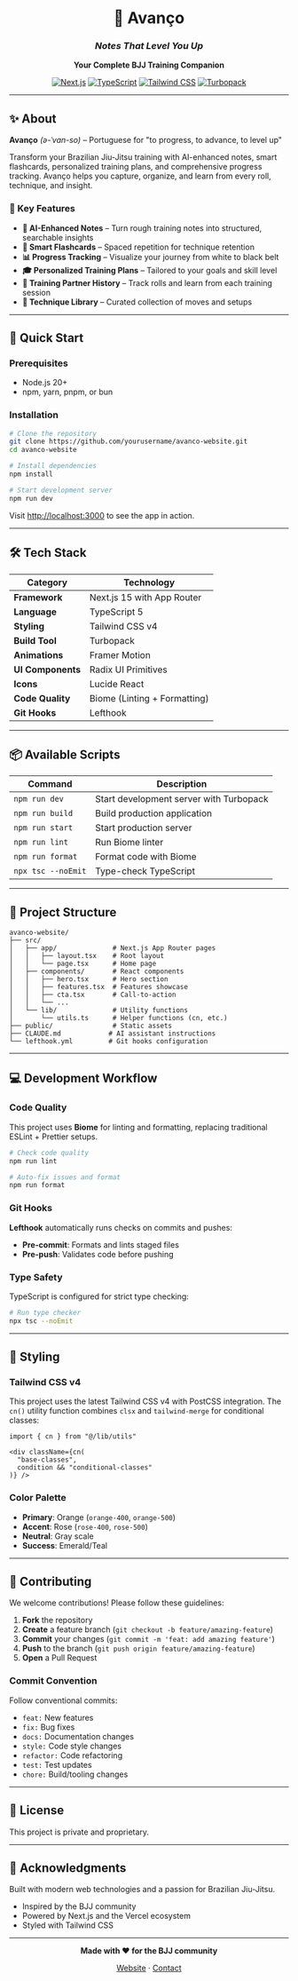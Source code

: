 <div align="center">

# 🥋 Avanço

### *Notes That Level You Up*

**Your Complete BJJ Training Companion**

[![Next.js](https://img.shields.io/badge/Next.js-15-black?style=flat-square&logo=next.js)](https://nextjs.org)
[![TypeScript](https://img.shields.io/badge/TypeScript-5-blue?style=flat-square&logo=typescript)](https://www.typescriptlang.org)
[![Tailwind CSS](https://img.shields.io/badge/Tailwind-v4-38B2AC?style=flat-square&logo=tailwind-css)](https://tailwindcss.com)
[![Turbopack](https://img.shields.io/badge/Turbopack-Enabled-FF6B6B?style=flat-square)](https://nextjs.org/docs/architecture/turbopack)

</div>

---

## ✨ About

**Avanço** *(ə-ˈvan-so)* – Portuguese for "to progress, to advance, to level up"

Transform your Brazilian Jiu-Jitsu training with AI-enhanced notes, smart flashcards, personalized training plans, and comprehensive progress tracking. Avanço helps you capture, organize, and learn from every roll, technique, and insight.

### 🎯 Key Features

- **📝 AI-Enhanced Notes** – Turn rough training notes into structured, searchable insights
- **🧠 Smart Flashcards** – Spaced repetition for technique retention
- **📊 Progress Tracking** – Visualize your journey from white to black belt
- **🎓 Personalized Training Plans** – Tailored to your goals and skill level
- **🤝 Training Partner History** – Track rolls and learn from each training session
- **🎥 Technique Library** – Curated collection of moves and setups

---

## 🚀 Quick Start

### Prerequisites

- Node.js 20+
- npm, yarn, pnpm, or bun

### Installation

```bash
# Clone the repository
git clone https://github.com/yourusername/avanco-website.git
cd avanco-website

# Install dependencies
npm install

# Start development server
npm run dev
```

Visit [http://localhost:3000](http://localhost:3000) to see the app in action.

---

## 🛠 Tech Stack

| Category | Technology |
|----------|-----------|
| **Framework** | Next.js 15 with App Router |
| **Language** | TypeScript 5 |
| **Styling** | Tailwind CSS v4 |
| **Build Tool** | Turbopack |
| **Animations** | Framer Motion |
| **UI Components** | Radix UI Primitives |
| **Icons** | Lucide React |
| **Code Quality** | Biome (Linting + Formatting) |
| **Git Hooks** | Lefthook |

---

## 📦 Available Scripts

| Command | Description |
|---------|-------------|
| `npm run dev` | Start development server with Turbopack |
| `npm run build` | Build production application |
| `npm run start` | Start production server |
| `npm run lint` | Run Biome linter |
| `npm run format` | Format code with Biome |
| `npx tsc --noEmit` | Type-check TypeScript |

---

## 📁 Project Structure

```
avanco-website/
├── src/
│   ├── app/              # Next.js App Router pages
│   │   ├── layout.tsx    # Root layout
│   │   └── page.tsx      # Home page
│   ├── components/       # React components
│   │   ├── hero.tsx      # Hero section
│   │   ├── features.tsx  # Features showcase
│   │   ├── cta.tsx       # Call-to-action
│   │   └── ...
│   └── lib/              # Utility functions
│       └── utils.ts      # Helper functions (cn, etc.)
├── public/               # Static assets
├── CLAUDE.md            # AI assistant instructions
└── lefthook.yml         # Git hooks configuration
```

---

## 💻 Development Workflow

### Code Quality

This project uses **Biome** for linting and formatting, replacing traditional ESLint + Prettier setups.

```bash
# Check code quality
npm run lint

# Auto-fix issues and format
npm run format
```

### Git Hooks

**Lefthook** automatically runs checks on commits and pushes:

- **Pre-commit**: Formats and lints staged files
- **Pre-push**: Validates code before pushing

### Type Safety

TypeScript is configured for strict type checking:

```bash
# Run type checker
npx tsc --noEmit
```

---

## 🎨 Styling

### Tailwind CSS v4

This project uses the latest Tailwind CSS v4 with PostCSS integration. The `cn()` utility function combines `clsx` and `tailwind-merge` for conditional classes:

```tsx
import { cn } from "@/lib/utils"

<div className={cn(
  "base-classes",
  condition && "conditional-classes"
)} />
```

### Color Palette

- **Primary**: Orange (`orange-400`, `orange-500`)
- **Accent**: Rose (`rose-400`, `rose-500`)
- **Neutral**: Gray scale
- **Success**: Emerald/Teal

---

## 🤝 Contributing

We welcome contributions! Please follow these guidelines:

1. **Fork** the repository
2. **Create** a feature branch (`git checkout -b feature/amazing-feature`)
3. **Commit** your changes (`git commit -m 'feat: add amazing feature'`)
4. **Push** to the branch (`git push origin feature/amazing-feature`)
5. **Open** a Pull Request

### Commit Convention

Follow conventional commits:
- `feat:` New features
- `fix:` Bug fixes
- `docs:` Documentation changes
- `style:` Code style changes
- `refactor:` Code refactoring
- `test:` Test updates
- `chore:` Build/tooling changes

---

## 📄 License

This project is private and proprietary.

---

## 🙏 Acknowledgments

Built with modern web technologies and a passion for Brazilian Jiu-Jitsu.

- Inspired by the BJJ community
- Powered by Next.js and the Vercel ecosystem
- Styled with Tailwind CSS

---

<div align="center">

**Made with ❤️ for the BJJ community**

[Website](https://avanco.ai) · [Contact](mailto:admin@avanco.ai)

</div>
